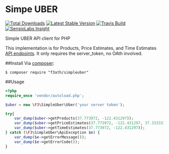# Simpe UBER
[![Total Downloads](https://img.shields.io/packagist/dt/f3ath/simpleuber.svg)](https://packagist.org/packages/f3ath/simpleuber)
[![Latest Stable Version](https://img.shields.io/packagist/v/f3ath/simpleuber.svg)](https://packagist.org/packages/f3ath/simpleuber)
[![Travis Build](https://travis-ci.org/f3ath/simpleuber.svg?branch=master)](https://travis-ci.org/f3ath/simpleuber)
[![SensioLabs Insight](https://img.shields.io/sensiolabs/i/9f5fc126-a365-4db5-bd5b-24398fcb9498.svg)](https://insight.sensiolabs.com/projects/9f5fc126-a365-4db5-bd5b-24398fcb9498)

Simple UBER API client for PHP

This implementation is for Products, Price Estimates, and Time Estimates [API endpoints](https://developer.uber.com/docs/api-overview).
It only requires the server_token, no OAth involved.

##Install
Via [composer](https://getcomposer.org):

`$ composer require "f3ath/simpleuber"`

##Usage
```php
<?php
require_once 'vendor/autoload.php';

$uber = new \F3\SimpleUber\Uber('your server token');

try{
    var_dump($uber->getProducts(37.773972, -122.431297));
    var_dump($uber->getPriceEstimates(37.773972, -122.431297, 37.333333, -121.9));
    var_dump($uber->getTimeEstimates(37.773972, -122.431297));
} catch (\F3\SimpleUber\ApiException $e) {
    var_dump($e->getErrorMessage());
    var_dump($e->getErrorCode());
}

```
